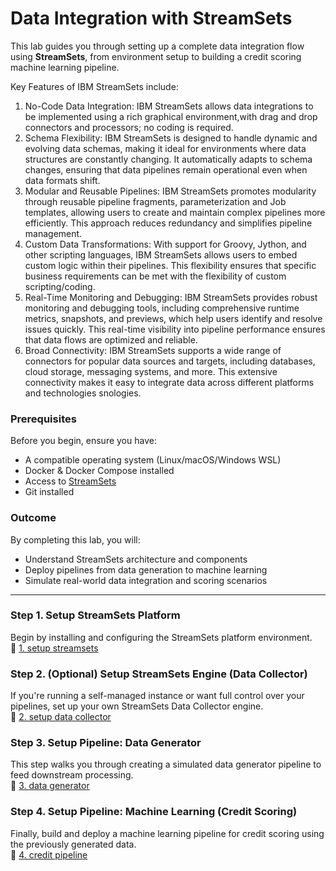 # Data Integration with StreamSets

This lab guides you through setting up a complete data integration flow using **StreamSets**, from environment setup to building a credit scoring machine learning pipeline.

Key Features of IBM StreamSets include:
1. No-Code Data Integration:
   IBM StreamSets allows data integrations to be implemented using a rich graphical environment,with drag and drop connectors and processors; no coding is required.
2. Schema Flexibility:
   IBM StreamSets is designed to handle dynamic and evolving data schemas, making it ideal for environments where data structures are constantly changing. It automatically adapts to schema changes, ensuring that data pipelines remain operational even when data formats shift.
3. Modular and Reusable Pipelines:
   IBM StreamSets promotes modularity through reusable pipeline fragments, parameterization and Job templates, allowing users to create and maintain complex pipelines more efficiently. This approach reduces redundancy and simplifies pipeline management.
4. Custom Data Transformations:
   With support for Groovy, Jython, and other scripting languages, IBM StreamSets allows users to embed custom logic within their pipelines. This flexibility ensures that specific business requirements can be met with the flexibility of custom scripting/coding.
5. Real-Time Monitoring and Debugging:
   IBM StreamSets provides robust monitoring and debugging tools, including comprehensive runtime metrics, snapshots, and previews, which help users identify and resolve issues quickly. This real-time visibility into pipeline performance ensures that data flows are optimized and
reliable.
6. Broad Connectivity:
   IBM StreamSets supports a wide range of connectors for popular data sources and targets, including databases, cloud storage, messaging systems, and more. This extensive connectivity makes it easy to integrate data across different platforms and technologies snologies.

### Prerequisites

Before you begin, ensure you have:
- A compatible operating system (Linux/macOS/Windows WSL)
- Docker & Docker Compose installed
- Access to [StreamSets](https://cloud.streamsets.com/)
- Git installed

### Outcome

By completing this lab, you will:
- Understand StreamSets architecture and components
- Deploy pipelines from data generation to machine learning
- Simulate real-world data integration and scoring scenarios

---

### Step 1. Setup StreamSets Platform  
Begin by installing and configuring the StreamSets platform environment.  
📂 [1. setup streamsets](https://github.com/Client-Engineering-Indonesia/workshop-maybank-2025/tree/main/Lab%203%20-%20Data%20Integration%20with%20Streamsets/1.%20setup%20streamsets)


### Step 2. (Optional) Setup StreamSets Engine (Data Collector)  
If you're running a self-managed instance or want full control over your pipelines, set up your own StreamSets Data Collector engine.  
📂 [2. setup data collector](https://github.com/Client-Engineering-Indonesia/workshop-maybank-2025/tree/main/Laba%203%20-%20Data%20Integration%20with%20Streamsets/2.%20setup%20data%20collector)


### Step 3. Setup Pipeline: Data Generator  
This step walks you through creating a simulated data generator pipeline to feed downstream processing.  
📂 [3. data generator](https://github.com/Client-Engineering-Indonesia/workshop-maybank-2025/tree/main/Lab%203%20-%20Data%20Integration%20with%20Streamsets/3.%20data%20generator)


### Step 4. Setup Pipeline: Machine Learning (Credit Scoring)  
Finally, build and deploy a machine learning pipeline for credit scoring using the previously generated data.  
📂 [4. credit pipeline](https://github.com/Client-Engineering-Indonesia/workshop-maybank-2025/tree/main/Lab%203%20-%20Data%20Integration%20with%20Streamsets/4.%20credit%20pipeline)

